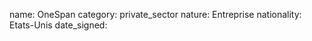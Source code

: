 name: OneSpan 
category: private_sector
nature:  Entreprise
nationality: Etats-Unis
date_signed:
    